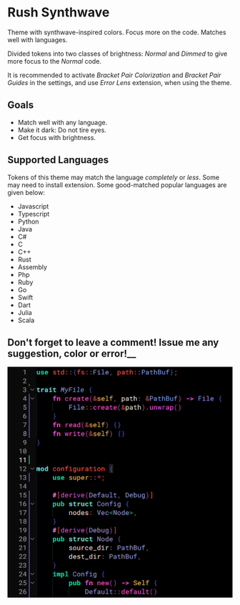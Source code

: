 # Rush Synthwave
Theme with synthwave-inspired colors. Focus more on the code. Matches well with languages.

Divided tokens into two classes of brightness: *Normal* and *Dimmed* to give more focus to the *Normal* code.

It is recommended to activate *Bracket Pair Colorization* and *Bracket Pair Guides* in the settings, and use *Error Lens* extension, when using the theme.

## Goals

- Match well with any language.
- Make it dark: Do not tire eyes.
- Get focus with brightness.

## Supported Languages

Tokens of this theme may match the language *completely* or *less*. Some may need to install extension. Some good-matched popular languages are given below:

- Javascript
- Typescript
- Python
- Java
- C#
- C
- C++
- Rust
- Assembly
- Php
- Ruby
- Go
- Swift
- Dart
- Julia
- Scala

## __Don't forget to leave a comment! Issue me any suggestion, color or error!____

![Alt text](ss.png)